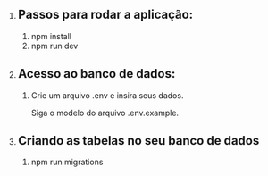<ol>
    <li>
        <h2> Passos para rodar a aplicação: </h2>
        <ol>
            <li>npm install</li>
            <li>npm run dev</li>
        </ol>
    </li>
    <li>
        <h2> Acesso ao banco de dados: </h2>
        <ol>
            <li>Crie um arquivo .env e insira seus dados. </li>
            <p> Siga o modelo do arquivo .env.example.</p>
        </ol>
    </li>
    <li>
        <h2> Criando as tabelas no seu banco de dados </h2>
        <ol>
            <li>npm run migrations</li>
        </ol>
    </li>
</ol>